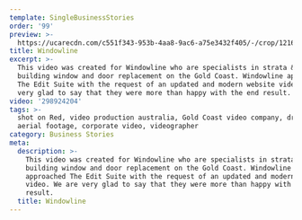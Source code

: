 ```yaml
---
template: SingleBusinessStories
order: '99'
preview: >-
  https://ucarecdn.com/c551f343-953b-4aa8-9ac6-a75e3432f405/-/crop/1216x676/25,0/-/preview/
title: Windowline
excerpt: >-
  This video was created for Windowline who are specialists in strata & large
  building window and door replacement on the Gold Coast. Windowline approached
  The Edit Suite with the request of an updated and modern website video. We are
  very glad to say that they were more than happy with the end result.
video: '298924204'
tags: >-
  shot on Red, video production australia, Gold Coast video company, drone,
  aerial footage, corporate video, videographer
category: Business Stories
meta:
  description: >-
    This video was created for Windowline who are specialists in strata & large
    building window and door replacement on the Gold Coast. Windowline
    approached The Edit Suite with the request of an updated and modern website
    video. We are very glad to say that they were more than happy with the end
    result.
  title: Windowline
---
```

